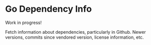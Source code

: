 # Go Dependency Info

Work in progress!

Fetch information about dependencies, particularly in Github. Newer versions, commits since vendored version, license information, etc.

